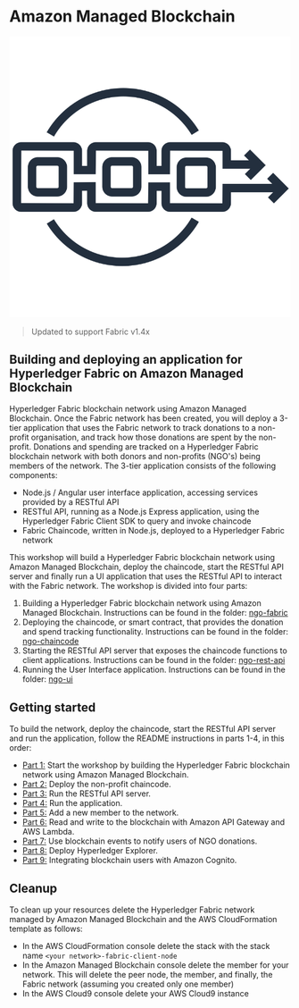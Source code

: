 # Amazon Managed Blockchain

![Amazon Managed Blockchain](images/AmazonManagedBlockchain.png 'Amazon Managed Blockchain')

> Updated to support Fabric v1.4x

## Building and deploying an application for Hyperledger Fabric on Amazon Managed Blockchain

Hyperledger Fabric blockchain network using Amazon Managed Blockchain. Once the Fabric network has been created, you will deploy a 3-tier application that uses the Fabric network to track donations to a non-profit organisation, and track how those donations are spent by the non-profit. Donations
and spending are tracked on a Hyperledger Fabric blockchain network with both donors and non-profits
(NGO's) being members of the network. The 3-tier application consists of the following components:

- Node.js / Angular user interface application, accessing services provided by a RESTful API
- RESTful API, running as a Node.js Express application, using the Hyperledger Fabric Client SDK to query
  and invoke chaincode
- Fabric Chaincode, written in Node.js, deployed to a Hyperledger Fabric network

This workshop will build a Hyperledger Fabric blockchain network using Amazon Managed Blockchain, deploy the chaincode,
start the RESTful API server and finally run a UI application that uses the RESTful API to interact with the Fabric
network. The workshop is divided into four parts:

1. Building a Hyperledger Fabric blockchain network using Amazon Managed Blockchain. Instructions can be found in the folder: [ngo-fabric](ngo-fabric)
2. Deploying the chaincode, or smart contract, that provides the donation and spend tracking functionality. Instructions can be found in the folder: [ngo-chaincode](ngo-chaincode)
3. Starting the RESTful API server that exposes the chaincode functions to client applications. Instructions can be found in the folder: [ngo-rest-api](ngo-rest-api)
4. Running the User Interface application. Instructions can be found in the folder: [ngo-ui](ngo-ui)

## Getting started

To build the network, deploy the chaincode, start the RESTful API server and run the application, follow the
README instructions in parts 1-4, in this order:

- [Part 1:](ngo-fabric/README.md) Start the workshop by building the Hyperledger Fabric blockchain network using Amazon Managed Blockchain.
- [Part 2:](ngo-chaincode/README.md) Deploy the non-profit chaincode.
- [Part 3:](ngo-rest-api/README.md) Run the RESTful API server.
- [Part 4:](ngo-ui/README.md) Run the application.
- [Part 5:](new-member/README.md) Add a new member to the network.
- [Part 6:](ngo-lambda/README.md) Read and write to the blockchain with Amazon API Gateway and AWS Lambda.
- [Part 7:](ngo-events/README.md) Use blockchain events to notify users of NGO donations.
- [Part 8:](blockchain-explorer/README.md) Deploy Hyperledger Explorer.
- [Part 9:](../ngo-identity/README.md) Integrating blockchain users with Amazon Cognito.

## Cleanup

To clean up your resources delete the Hyperledger Fabric network managed by Amazon Managed Blockchain and the AWS CloudFormation template as follows:

- In the AWS CloudFormation console delete the stack with the stack name `<your network>-fabric-client-node`
- In the Amazon Managed Blockchain console delete the member for your network. This will delete the peer node, the member, and finally, the Fabric network (assuming you created only one member)
- In the AWS Cloud9 console delete your AWS Cloud9 instance
